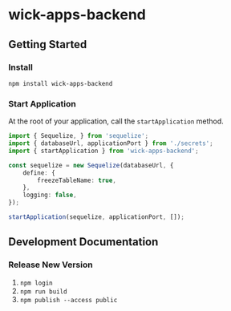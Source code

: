 # wick-apps-backend

## Getting Started

### Install
```
npm install wick-apps-backend
```

### Start Application
At the root of your application, call the `startApplication` method.
```typescript
import { Sequelize, } from 'sequelize';
import { databaseUrl, applicationPort } from './secrets';
import { startApplication } from 'wick-apps-backend';

const sequelize = new Sequelize(databaseUrl, {
    define: {
        freezeTableName: true,
    },
    logging: false,
});

startApplication(sequelize, applicationPort, []);
```

## Development Documentation

### Release New Version
1. `npm login`
2. `npm run build`
3. `npm publish --access public`